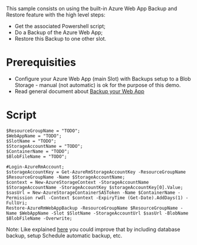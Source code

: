 This sample consists on using the built-in Azure Web App Backup and Restore feature with the high level steps:
  - Get the associated Powershell script;
  - Do a Backup of the Azure Web App;
  - Restore this Backup to one other slot.

# Prerequisities

- Configure your Azure Web App (main Slot) with Backups setup to a Blob Storage - manual (not automatic) is ok for the purpose of this demo.
- Read general document about [Backup your Web App](https://docs.microsoft.com/en-us/azure/app-service/web-sites-backup)

# Script

```
$ResourceGroupName = "TODO";
$WebAppName = "TODO";
$SlotName = "TODO";
$StorageAccountName = "TODO";
$ContainerName = "TODO";
$BlobFileName = "TODO";

#Login-AzureRmAccount;
$storageAccountKey = Get-AzureRmStorageAccountKey -ResourceGroupName $ResourceGroupName -Name $StorageAccountName;
$context = New-AzureStorageContext -StorageAccountName $StorageAccountName -StorageAccountKey $storageAccountKey[0].Value;
$sasUrl = New-AzureStorageContainerSASToken -Name $ContainerName -Permission rwdl -Context $context -ExpiryTime (Get-Date).AddDays(1) -FullUri;
Restore-AzureRmWebAppBackup -ResourceGroupName $ResourceGroupName -Name $WebAppName -Slot $SlotName -StorageAccountUrl $sasUrl -BlobName $BlobFileName -Overwrite;
```

Note: Like explained [here](https://azure.microsoft.com/en-us/documentation/articles/app-service-powershell-backup/) you could improve that by including database backup, setup Schedule automatic backup, etc. 
